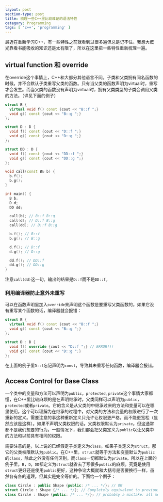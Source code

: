 ```yaml
---
layout: post
section-type: post
title: 梳理一些C++里比较难记的语法特性
category: Programming
tags: [ 'c++', 'programming' ]
---
```


最近在重新学习C++，有一些特性之前就看到过很多遍但总是记不住。我想大概光靠看书能吸收的知识还是太有限了，所以在这里把一些特性重新梳理一遍。

## virtual function 和 override

在override这个事情上，C++和大部分其他语言不同。子类和父类拥有同名函数的时候，并不会默认子类重写父类的函数。只有当父类的函数声明为virtual时，重写才会发生。而当父类的函数没有声明为virtual时，拥有父类类型的子类会调用父类的方法。（详见下面的例子）

```C++
struct B {
  virtual void f() const {cout << "B::f ";}
  void g() const {cout << "B::g ";}
};

struct D : D {
  void f() const {cout << "D::f ";}
  void g() const {cout << "D::g ";}
};

struct DD : D {
  void f() const {cout << "DD::f ";}
  void g() const {cout << "DD::g ";}
};

void call(const B& b) {
  b.f();
  b.g();
}

int main() {
  B b;
  D d;
  DD dd;

  call(b); // B::f B::g
  call(d); // D::f B::g
  call(dd); // D::f B::g

  b.f(); // B::f
  b.g(); // B::g

  d.f(); // D::f
  d.g(); // D::g

  dd.f(); // DD::f
  dd.g(); // DD::g
}
```
注意`call(dd)`这一句，输出的结果是`D::f`而不是`DD::f`。

### 利用编译器防止意外未重写

可以在函数声明里加入`override`来声明这个函数是要重写父类函数的，如果它没有重写某个函数的话，编译器就会报错：
```C++
struct B {
  virtual void f() const {cout << "B::f ";}
  void g() const {cout << "B::g ";}
};

struct D : D {
  void f() override {cout << "D::f ";} // ERROR!!!
  void g() const {cout << "D::g ";}
};
```
在上面的例子里`D::f`忘记声明为`const`，导致其未重写任何函数，编译器会报错。

## Access Control for Base Class

一个类中的变量和方法可以声明为`public`，`protected`, `private`这个事情大家都懂，在C++里比较麻烦的是在声明继承时，父类同样可以声明为`public`，`protected`或者`private`。它的含义是从父类的中继承过来的方法和变量可以在哪里使用，这个可以理解为在继承的过程中，对父类的方法和变量的权限进行了一次重新的定义。需要注意的事这种重新定义只允许让权限更严格，而不能更宽松（显然应该是这样）。如果不声明父类权限的话，父类权限默认为`private`，但这通常都不是我们想要的行为。一般情况下，我们都会把父类定义为`public`以让父类中的方法和以前具有相同的权限。

需要注意的是，以上说的已经假定子类定义为`class`。如果子类定义为`struct`，那它的父类权限默认为`public`。在C++里，`struct`就等于方法和变量默认为`public`的`class`，除此之外没有任何区别。而`class`一切都默认为`private`。所以在上面的例子里，`B`，`D`，`DD`都定义为`struct`就省去了写很多`public`的麻烦。究竟是使用`struct`更好还是使用`public`更好，这种争论大概就和大括号是否要换行一样，虽然各有各的道理，但其实是完全等价的。下面给一个例子：

```C++
class Circle : public Shape {public: /* ... */}; // OK
struct Circle : Shape {/* ... */}; // Completely equivalent to previous one
class Circle : Shape {public: /* ... */}; // probably a mistake: all methods in Shape cannot be called in Circle
```
